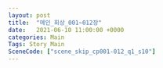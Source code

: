 ```yaml
---
layout: post
title:  "메인_회상_001~012장"
date:   2021-06-10 11:00:00 +0000
categories: Main
Tags: Story Main
SceneCode: ["scene_skip_cp001-012_q1_s10"]
---
```

